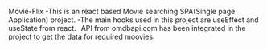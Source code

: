 Movie-Flix
-This is an react based Movie searching SPA(Single page Application) project.
-The main hooks used in this project are useEffect and useState from react.
-API from omdbapi.com has been integrated in the project to get the data for required moovies.
